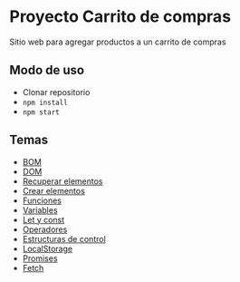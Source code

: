# Proyecto Carrito de compras
Sitio web para agregar productos a un carrito de compras

## Modo de uso
* Clonar repositorio
* `npm install`
* `npm start`

## Temas
* [BOM](https://www.arkaitzgarro.com/javascript/capitulo-14.html)
* [DOM](https://developer.mozilla.org/es/docs/Referencia_DOM_de_Gecko/Introducci%C3%B3n)
* [Recuperar elementos](https://developer.mozilla.org/es/docs/Web/API/Document/getElementById)
* [Crear elementos](https://developer.mozilla.org/es/docs/Web/API/Document/createElement)
* [Funciones](https://developer.mozilla.org/es/docs/Web/JavaScript/Guide/Funciones)
* [Variables](http://www.codexexempla.org/curso/curso_4_2_a.php)
* [Let y const](https://medium.com/@tatymolys/var-let-y-const-donde-cuando-y-por-qu%C3%A9-d4a0ee66883b)
* [Operadores](https://developer.mozilla.org/es/docs/Web/JavaScript/Guide/Expressions_and_Operators)
* [Estructuras de control](https://uniwebsidad.com/libros/javascript/capitulo-3/estructuras-de-control-de-flujo)
* [LocalStorage](https://developer.mozilla.org/es/docs/Web/API/Window/localStorage)
* [Promises](https://www.youtube.com/watch?v=8x_Flw1YP0A)
* [Fetch](https://developer.mozilla.org/es/docs/Web/API/Fetch_API/Utilizando_Fetch)